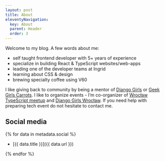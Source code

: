 ```yaml
---
layout: post
title: About
eleventyNavigation:
  key: About
  parent: Header
  order: 3
---
```


Welcome to my blog. A few words about me:

- self taught frontend developer with 5+ years of experience
- specialize in building React & TypeScript websites/web-apps
- leading one of the developer teams at Ingrid
- learning about CSS & design
- brewing specialty coffee using V60

I like giving back to community by being a mentor of [Django Girls](https://djangogirls.org/) or
[Geek Girls Carrots](https://gocarrots.org/). I like to organize events - I’m co-organizer of
[Wrocław TypeScript meetup](https://www.meetup.com/pl-PL/WrocTypeScript/) and
[Django Girls Wrocław](https://djangogirls.org/wroclaw/). If you need help with preparing tech event do not hesitate to contact me.

## Social media

{% for data in metadata.social %}

- [{{ data.title }}]({{ data.url }})

{% endfor %}
